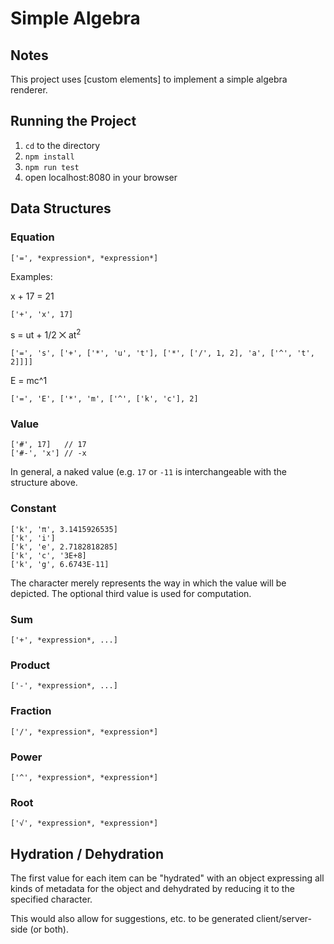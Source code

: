 # Simple Algebra


## Notes

This project uses [custom elements] to implement a simple algebra renderer.


## Running the Project

1. `cd` to the directory
2. `npm install`
3. `npm run test`
4. open localhost:8080 in your browser


## Data Structures

### Equation

```
['=', *expression*, *expression*]
```

Examples:

x + 17 = 21

```
['+', 'x', 17]
```

s = ut + 1/2 ⨉ at<sup>2</sup>

```
['=', 's', ['+', ['*', 'u', 't'], ['*', ['/', 1, 2], 'a', ['^', 't', 2]]]]
```

E = mc^1

```
['=', 'E', ['*', 'm', ['^', ['k', 'c'], 2]
```

### Value

```
['#', 17]   // 17
['#-', 'x'] // -x
```

In general, a naked value (e.g. `17` or `-11` is interchangeable with the structure above.

### Constant

```
['k', 'π', 3.1415926535]
['k', 'i']
['k', 'e', 2.7182818285]
['k', 'c', '3E+8]
['k', 'g', 6.6743E-11]
```

The character merely represents the way in which the value will be depicted. The optional third value is used for computation.

### Sum

```
['+', *expression*, ...]
```

### Product

```
['-', *expression*, ...]
```

### Fraction

```
['/', *expression*, *expression*]
```

### Power

```
['^', *expression*, *expression*]
```

### Root

```
['√', *expression*, *expression*]
```

## Hydration / Dehydration

The first value for each item can be "hydrated" with an object expressing all kinds of metadata for the object and dehydrated by reducing it to the specified character.

This would also allow for suggestions, etc. to be generated client/server-side (or both).